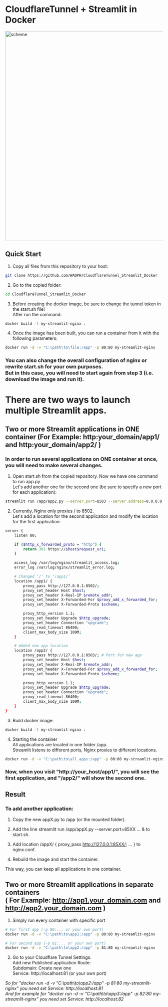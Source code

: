 # CloudflareTunnel + Streamlit in Docker

<img width="1536" height="670" alt="scheme" src="https://github.com/user-attachments/assets/e69e7d71-43ff-4cc8-a8fb-6220b46c7495" />


## Quick Start

1. Copy all files from this repository to your host:
```bash
git clone https://github.com/WADPH/CloudflareTunnel_Streamlit_Docker
```` 
2. Go to the copied folder:
```bash
cd CloudflareTunnel_Streamlit_Docker
````
3. Before creating the docker image, be sure to change the tunnel token in the start.sh file! <br>
After run the command:
```bash
docker build -t my-streamlit-nginx .
````
4. Once the image has been built, you can run a container from it with the following parameters:
```bash
docker run -d -v "C:\path\to\file:/app" -p 80:80 my-streamlit-nginx
````
### You can also change the overall configuration of nginx or rewrite start.sh for your own purposes. <br> But in this case, you will need to start again from step 3 (i.e. download the image and run it).

# There are two ways to launch multiple Streamlit apps.
## Two or more Streamlit applications in ONE container (For Example: http:your_domain/app1/ and http:your_domain/app2/ )
### In order to run several applications on ONE container at once, you will need to make several changes.

1. Open start.sh from the copied repository. Now we have one command to run app.py <br>Let's add another one for the second one (be sure to specify a new port for each application):
```bash
streamlit run /app/app2.py --server.port=8503 --server.address=0.0.0.0 &
````
2. Currently, Nginx only proxies / to 8502.<br>Let's add a location for the second application and modify the location for the first application:
```bash
server {
    listen 80;

    if ($http_x_forwarded_proto = "http") {
        return 301 https://$host$request_uri;
    }

    access_log /var/log/nginx/streamlit_access.log;
    error_log /var/log/nginx/streamlit_error.log;

    # Changed ‘/’ to ‘/app1/’
    location /app1/ {
        proxy_pass http://127.0.0.1:8502/;
        proxy_set_header Host $host;
        proxy_set_header X-Real-IP $remote_addr;
        proxy_set_header X-Forwarded-For $proxy_add_x_forwarded_for;
        proxy_set_header X-Forwarded-Proto $scheme;

        proxy_http_version 1.1;
        proxy_set_header Upgrade $http_upgrade;
        proxy_set_header Connection "upgrade";
        proxy_read_timeout 86400;
        client_max_body_size 100M;
    }

    # Added new app location
    location /app2/ {
        proxy_pass http://127.0.0.1:8503/; # Port for new app
        proxy_set_header Host $host;
        proxy_set_header X-Real-IP $remote_addr;
        proxy_set_header X-Forwarded-For $proxy_add_x_forwarded_for;
        proxy_set_header X-Forwarded-Proto $scheme;

        proxy_http_version 1.1;
        proxy_set_header Upgrade $http_upgrade;
        proxy_set_header Connection "upgrade";
        proxy_read_timeout 86400;
        client_max_body_size 100M;
    }
}
````
3. Build docker image:
```bash
docker build -t my-streamlit-nginx .
````

4. Starting the container <br>
   All applications are located in one folder /app. <br>
   Streamlit listens to different ports, Nginx proxies to different locations.
```bash
docker run -d -v "C:\path\to\all_apps:/app" -p 80:80 my-streamlit-nginx

````


### Now, when you visit "http://your_host/app1/", you will see the first application, and "/app2/" will show the second one.

## Result
### To add another application:

1. Copy the new appX.py to /app (or the mounted folder).

2. Add the line streamlit run /app/appX.py --server.port=85XX ... & to start.sh.

3. Add location /appX/ { proxy_pass http://127.0.0.1:85XX/; ... } to nginx.conf.

4. Rebuild the image and start the container. <br>

This way, you can keep all applications in one container.<br>

## Two or more Streamlit applications in separate containers <br> ( For Example: http://app1.your_domain.com and http://app2.your_domain.com )<br>

1. Simply run every container with specific port
```bash
# For first app (-p 80:... or your own port)
docker run -d -v "C:\path\to\app1:/app" -p 80:80 my-streamlit-nginx

# For second app (-p 81:... or your own port)
docker run -d -v "C:\path\to\app2:/app" -p 81:80 my-streamlit-nginx
````

2. Go to your Cloudflare Tunnel Settings. <br>
Add new Published application Route: <br>
Subdomain: Create new one <br>
Service: http://localhost:81 (or your own port) <br>

_So for "docker run -d -v "C:\path\to\app2:/app" -p 81:80 my-streamlit-nginx" you need set Service: http://localhost:81_ <br>
_And for example for "docker run -d -v "C:\path\to\app3:/app" -p 82:80 my-streamlit-nginx" you need set Service: http://localhost:82_ <br>




